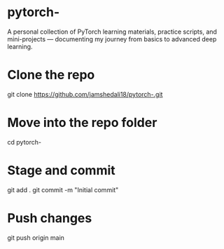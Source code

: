 # pytorch-
A personal collection of PyTorch learning materials, practice scripts, and mini-projects — documenting my journey from basics to advanced deep learning.

# Clone the repo
git clone https://github.com/jamshedali18/pytorch-.git
 
# Move into the repo folder
cd pytorch-

# Stage and commit
git add .
git commit -m "Initial commit"

# Push changes
git push origin main
